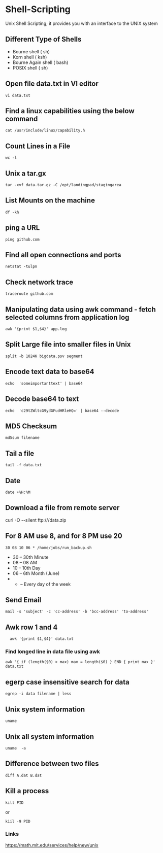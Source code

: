 # Shell-Scripting
Unix Shell Scripting; it provides you with an interface to the UNIX system

## Different Type of Shells
- Bourne shell ( sh)
- Korn shell ( ksh)
- Bourne Again shell ( bash)
- POSIX shell ( sh)


## Open file data.txt in VI editor
```shell
vi data.txt
```

## Find a linux capabilities using the below command
```shell
cat /usr/include/linux/capability.h 
```

## Count Lines in a File
```shell
wc -l
```

## Unix a tar.gx 
```shell
tar -xvf data.tar.gz -C /opt/landingpad/stagingarea
```

## List Mounts on the machine 
```shell
df -kh 
```

## ping a URL
```shell
ping github.com
```

## Find all open connections and ports 
```shell
netstat -tulpn 
```

## Check network trace
```shell
traceroute github.com
```

## Manipulating data using awk command - fetch selected columns from application log
```shell
awk '{print $1,$4}' app.log 
```


## Split Large file into smaller files in Unix 
```shell
split -b 1024K bigdata.psv segment
```

## Encode text data to base64
```shell
echo  'someimportanttext' | base64
```

## Decode base64 to text 
```shell
echo  'c29tZWltcG9ydGFudHRleHQ=' | base64 --decode
```

## MD5 Checksum
```
md5sum filename
```

## Tail a file
```
tail -f data.txt 
```

## Date 
```
date +%H:%M 
```

## Download a file from remote server
curl -O --silent ftp://<someserver>/data.zip

## For 8 AM use 8, and for 8 PM use 20
```
30 08 10 06 * /home/jobs/run_backup.sh
```
- 30 – 30th Minute 
- 08 – 08 AM 
- 10 – 10th Day 
- 06 – 6th Month (June) 
- * – Every day of the week 
  
  
## Send Email 
  ```
  mail -s 'subject' -c 'cc-address' -b 'bcc-address' 'to-address'
  ```

  
## Awk row 1 and 4
```
  awk '{print $1,$4}' data.txt 
```
  
### Find longed line in data file using awk 
```
awk '{ if (length($0) > max) max = length($0) } END { print max }' data.txt
```

## egerp case insensitive search for data
```
egrep -i data filename | less 
```
  
## Unix system information
```
uname 
```

## Unix all system information
```
uname  -a
```

## Difference between two files
```
diff A.dat B.dat
```


## Kill a process
```
kill PID
```
or 
```
kiil -9 PID
```


### Links
https://math.mit.edu/services/help/new/unix

